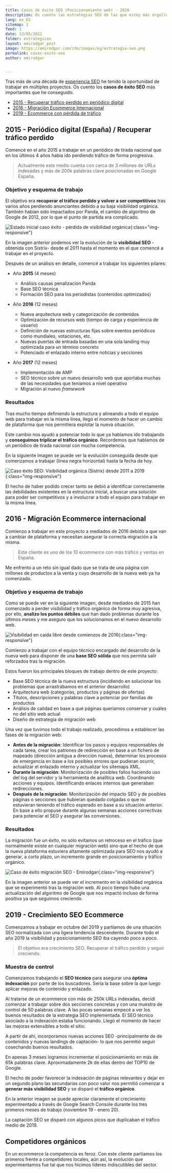 ```yaml
---
title: Casos de éxito SEO (Posicionamiento web) - 2020
description: Os cuento las estrategias SEO de las que estoy más orgulloso. Los mejores resultados en más de diez años de trabajo.
lang: es_ES
sitemap: 1
feed: 1
date: 13/05/2021
folder: estrategicos
layout: emirodgar_post
image: https://emirodgar.com/cdn/images/og/estrategia-seo.png
permalink: casos-exito-seo
author: emirodgar


---
```


Tras más de una década de [experiencia SEO](experiencia-seo) he tenido la oportunidad de trabajar en múltiples proyectos. Os cuento los **casos de éxito SEO** más importantes que he conseguido.

 - [2015 - Recuperar tráfico perdido en periódico digital](#periodico)
 - [2016 - Migración Ecommerce Internacional](#ecommerce)
 - [2019 - Ecommerce con pérdida de tráfico](#ecommerce-local)

## <a name="periodico"></a> 2015 - Periódico digital (España) / Recuperar tráfico perdido

Comencé en el año 2015 a trabajar en un periódico de tirada nacional que en los últimos 4 años había ido perdiendo tráfico de forma progresiva.

> Actualmente este medio cuenta con cerca de 3 millones de URLs indexadas y más de 200k palabras clave posicionadas en Google España.

### Objetivo y esquema de trabajo

El objetivo era **recuperar el tráfico perdido y volver a ser competitivos** tras varios años perdiendo anunciantes debido a su baja visibilidad orgánica. También habían sido impactados por Panda, el cambio de algoritmo de Google de 2012, por lo que el punto de partida era complicado.

![Estado inicial caso éxito - pérdida de visibilidad orgánica](https://i.imgur.com/esO1WW0.png){:class="img-responsive"}

En la imagen anterior podemos ver la evolución de la **visibilidad SEO** -obtenida con Sistrix- desde el 2011 hasta el momento en el que comencé a trabajar en el proyecto.

Después de un análisis en detalle, comencé a trabajar los siguientes pilares:

- Año **2015** (4 meses)
  - Análisis causas penalización Panda
  - Base SEO técnica
  - Formación SEO para los periodistas (contenidos optimizados)
  
- Año **2016** (12  meses)
     -  Nueva arquitectura web y categorización de contenidos
     -  Optimización de recursos web (tiempo de carga y experiencia de usuario)
     - Definición de nuevas estructuras fijas sobre eventos periódicos como mundiales, votaciones, etc. 
     - Nuevas puertas de entrada basadas en una sola landing muy optimizada para un término concreto
     - Potenciado el enlazado interno entre noticias y secciones
 - Año **2017** (12 meses)
   - Implementación de AMP
   - SEO técnico sobre un nuevo desarrollo web que aportaba muchas de las necesidades que teníamos a nivel operativo 
   - Migración al nuevo *framework* 

### Resultados

Tras mucho tiempo definiendo la estructura y alineando a todo el equipo web para trabajar en la misma línea, llegó el momento de hacer un cambio de plataforma que nos permitiera explotar la nueva situación.

Este cambio nos ayudó a potenciar todo lo que ya habíamos ido trabajando y **conseguimos triplicar el tráfico orgánico**. Recordemos que hablamos de un periódico de tirada nacional con mucha competencia. 

En la siguiente imagen se puede ver la evolución conseguida desde que comenzamos a trabajar (línea negra horizontal) hasta la fecha de hoy.

![Caso éxito SEO: Visibilidad orgánica (Sistrix) desde 2011 a 2019](https://i.imgur.com/n08VP9W.png){:class="img-responsive"}

El hecho de haber podido crecer tanto se debió a identificar correctamente las debilidades existentes en la estructura inicial, a buscar una solución para poder ser competitivos y a involucrar a todo el equipo para trabajar en la misma línea.

## <a name="ecommerce"></a> 2016 - Migración Ecommerce internacional

Comienzo a trabajar en este proyecto a mediados de 2016 debido a que van a cambiar de plataforma y necesitan asegurar la correcta migración a la misma. 

> Este cliente es uno de los 10 ecommerce con más tráfico y ventas en España.

Me enfrento a un reto sin igual dado que se trata de una página con millones de productos a la venta y cuyo desarrollo de la nueva web ya ha comenzado.

### Objetivo y esquema de trabajo

Como se puede ver en la siguiente imagen, desde mediados de 2015 han comenzado a perder visibilidad y tráfico orgánico de forma muy agresiva, por ello, **analizo los puntos débiles** que han dado problemas durante los últimos meses y me aseguro que los solucionamos en el nuevo desarrollo web. 

![Visibilidad en caída libre desde comienzos de 2016](https://i.imgur.com/6HUkSGh.png){:class="img-responsive"}

Comienzo a trabajar con el equipo técnico encargado del desarrollo de la nueva web para disponer de una **base SEO sólida** que nos permita salir reforzados tras la migración.

Estos fueron los principales bloques de trabajo dentro de este proyecto:

- Base SEO técnica de la nueva estructura (incidiendo en solucionar los problemas que arrastrábamos en el anterior desarrollo)
- Arquitectura web (categorías, productos y páginas de ofertas)
- Títulos, descripciones y palabras clave a potenciar por familias de productos
- Análisis de calidad en base a qué páginas queríamos conservar y cuáles no del sitio web actual
- Diseño de estrategia de migración web

Una vez que tuvimos todo el trabajo realizado, procedimos a establecer las fases de la migración web:

- **Antes de la migración**:  Identificar los pasos y equipos responsables de cada tarea, crear los patrones de redirección en base a un fichero de mapeado (dirección antigua a dirección nueva), determinar los procesos de emergencia en base a los posibles errores que pudieran ocurrir, actualizar el enlazado interno y actualizar los sitemaps XML.
- **Durante la migración**: Monitorización de posibles fallos haciendo uso del log del servidor y la herramienta de analítica web. Coordinando acciones y equipos. Identificando enlaces internos que generaban redirecciones.
- **Después de la migración**: Monitorización del impacto SEO y de posibles páginas o secciones que hubieran quedado colgadas o que no estuvieran teniendo el tráfico esperado en base a su situación anterior. En base a ello propuse durante algunas semanas acciones correctivas para potenciar el SEO y asegurar las conversiones.


### Resultados

La migración fue un éxito, no sólo evitamos un retroceso en el tráfico (que normalmente existe en cualquier migración web) sino que el hecho de que la nueva plataforma estuviera altamente optimizada para SEO nos ayudó a generar, a corto plazo, un incremento grande en posicionamiento y tráfico orgánico.

![Caso de éxito migración SEO - Emirodgar](https://i.imgur.com/88J5XxI.png){:class="img-responsive"}

En la imagen anterior se puede ver el incremento en la visibilidad orgánica que se experimentó tras la migración web. Al poco tiempo hubo una actualización del algoritmo de Google que nos impactó incluso de forma positiva ya que seguimos creciendo.

## <a name="ecommerce-local"></a> 2019 - Crecimiento SEO Ecommerce

Comenzamos a trabajar en octubre del 2019 y partíamos de una situación SEO normalizada con una ligera tendencia descendente.  Durante todo el año 2019 la visibilidad y posicionamiento SEO iba cayendo poco a poco.

> El objetivo era crecimiento SEO. Recuperar el tráfico perdido y seguir creciendo. 



### Muestra de control

Comenzamos trabajando el **SEO técnico** para asegurar una **óptima indexación** por parte de los buscadores. Sería la base sobre la que luego aplicar mejoras de contenido y enlazado.

Al tratarse de un ecommerce con más de 250k URLs indexadas, decidí comenzar a trabajar sobre dos secciones concretas y con una muestra de control de 50 palabras clave. A las pocas semanas empecé a ver los buenos resultados de la estrategia SEO implementada. El SEO técnico asociado a la indexación estaba funcionando. Llegó el momento de hacer las mejoras extensibles a todo el sitio.

<amp-twitter 
  width="375"
  height="472"
  layout="responsive"
  data-tweetid="1194162193819996161">
</amp-twitter>

A partir de ahí, incorporamos nuevas acciones SEO -principalmente de de contenidos y nuevas landings de captación-  lo que nos permitió seguir cosechando buenos resultados.

En apenas 3 meses logramos incrementar el posicionamiento en más de 65k palabras clave. Aproximadamente 2k de ellas dentro del TOP10 de Google.

<amp-twitter 
  width="375"
  height="472"
  layout="responsive"
  data-tweetid="1217425681434447878">
</amp-twitter>

El hecho de poder favorecer la indexación de páginas relevantes y dejar en un segundo plano las secundarias con poco valor nos permitió comenzar a **generar más visibilidad SEO** y se disparó el **tráfico orgánico**.


<amp-twitter 
  width="375"
  height="472"
  layout="responsive"
  data-tweetid="1217425687008751622">
</amp-twitter>

En la anterior imagen se puede apreciar claramente el crecimiento experimentado a través de Google Search Console durante los tres primeros meses de trabajo (noviembre 19 - enero 20). 

La captación SEO se disparó con algunos picos que duplicaban el tráfico medio de 2019.


## Competidores orgánicos

En un ecommerce la competencia es feroz. Con este cliente partíamos los primeros frente a competidores locales, aún así, la evolución que experimentamos fue tal que nos hicimos líderes indiscutibles del sector.

<amp-twitter 
  width="375"
  height="472"
  layout="responsive"
  data-tweetid="1195263005287755783">
</amp-twitter>




<!--stackedit_data:
eyJoaXN0b3J5IjpbNDE4NzQ4MjMyLDE4OTYyOTA1MDcsOTMzMj
A5MzQ3LDIwMDk4NDcwMzksNjc3MjY5NTkyLDkwMzI0NzE3OSwt
NjEwMzk1MDcwLC0xOTQ0MDc5ODUxXX0=
-->